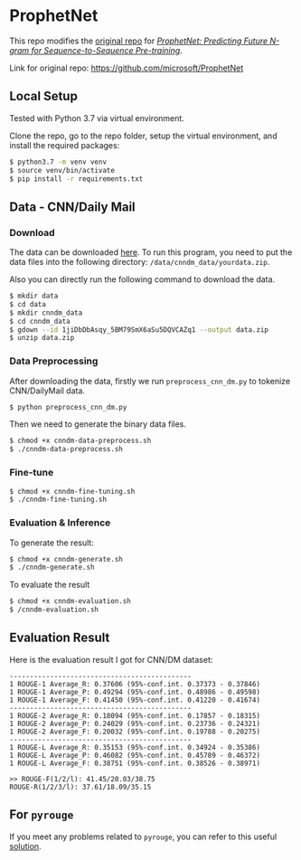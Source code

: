 # ProphetNet

This repo modifies the [original repo](https://github.com/microsoft/ProphetNet) for [*ProphetNet: Predicting Future N-gram for Sequence-to-Sequence Pre-training*](https://arxiv.org/pdf/2001.04063).

Link for original repo: https://github.com/microsoft/ProphetNet



## Local Setup

Tested with Python 3.7 via virtual environment. 

Clone the repo, go to the repo folder, setup the virtual environment, and install the required packages:

```bash
$ python3.7 -m venv venv
$ source venv/bin/activate
$ pip install -r requirements.txt
```



## Data - CNN/Daily Mail

### Download

The data can be downloaded [here](https://drive.google.com/file/d/1jiDbDbAsqy_5BM79SmX6aSu5DQVCAZq1/view). To run this program, you need to put the data files into the following directory: ```/data/cnndm_data/yourdata.zip```.

Also you can directly run the following command to download the data.

```bash
$ mkdir data
$ cd data
$ mkdir cnndm_data
$ cd cnndm_data
$ gdown --id 1jiDbDbAsqy_5BM79SmX6aSu5DQVCAZq1 --output data.zip
$ unzip data.zip
```

### Data Preprocessing

After downloading the data, firstly we run ```preprocess_cnn_dm.py``` to tokenize CNN/DailyMail data.

```bash
$ python preprocess_cnn_dm.py
```

Then we need to generate the binary data files.

```bash
$ chmod +x cnndm-data-preprocess.sh
$ ./cnndm-data-preprocess.sh
```

### Fine-tune

```bash
$ chmod +x cnndm-fine-tuning.sh
$ ./cnndm-fine-tuning.sh
```

### Evaluation & Inference

To generate the result:

```bash
$ chmod +x cnndm-generate.sh
$ ./cnndm-generate.sh
```

To evaluate the result

```bash
$ chmod +x cnndm-evaluation.sh
$ /cnndm-evaluation.sh
```



## Evaluation Result

Here is the evaluation result I got for CNN/DM dataset:

```
---------------------------------------------
1 ROUGE-1 Average_R: 0.37606 (95%-conf.int. 0.37373 - 0.37846)
1 ROUGE-1 Average_P: 0.49294 (95%-conf.int. 0.48986 - 0.49598)
1 ROUGE-1 Average_F: 0.41450 (95%-conf.int. 0.41220 - 0.41674)
---------------------------------------------
1 ROUGE-2 Average_R: 0.18094 (95%-conf.int. 0.17857 - 0.18315)
1 ROUGE-2 Average_P: 0.24029 (95%-conf.int. 0.23736 - 0.24321)
1 ROUGE-2 Average_F: 0.20032 (95%-conf.int. 0.19788 - 0.20275)
---------------------------------------------
1 ROUGE-L Average_R: 0.35153 (95%-conf.int. 0.34924 - 0.35386)
1 ROUGE-L Average_P: 0.46082 (95%-conf.int. 0.45789 - 0.46372)
1 ROUGE-L Average_F: 0.38751 (95%-conf.int. 0.38526 - 0.38971)

>> ROUGE-F(1/2/l): 41.45/20.03/38.75
ROUGE-R(1/2/3/l): 37.61/18.09/35.15
```



## For ```pyrouge```

If you meet any problems related to ```pyrouge```, you can refer to this useful [solution](https://stackoverflow.com/questions/45894212/installing-pyrouge-gets-error-in-ubuntu).

